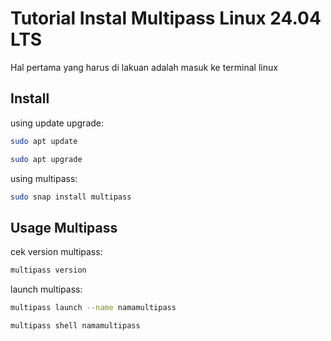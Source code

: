 # Tutorial Instal Multipass Linux 24.04 LTS

Hal pertama yang harus di lakuan adalah masuk ke terminal linux

## Install 

using update upgrade:
 
```bash
sudo apt update
```
```bash
sudo apt upgrade
```

using multipass:

```bash
sudo snap install multipass
```

## Usage Multipass

cek version multipass:

```bash
multipass version
```

launch multipass:
```bash
multipass launch --name namamultipass
```
```bash
multipass shell namamultipass
```
